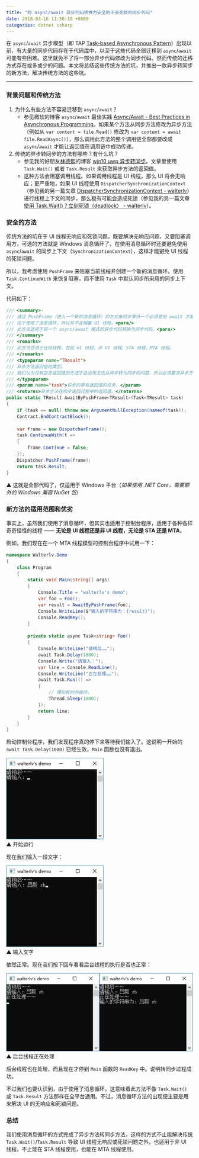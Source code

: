 ```yaml
---
title: "将 async/await 异步代码转换为安全的不会死锁的同步代码"
date: 2018-03-16 11:58:10 +0800
categories: dotnet csharp
---
```


在 `async`/`await` 异步模型（即 TAP [Task-based Asynchronous Pattern](https://docs.microsoft.com/en-us/dotnet/standard/asynchronous-programming-patterns/task-based-asynchronous-pattern-tap)）出现以前，有大量的同步代码存在于代码库中，以至于这些代码全部迁移到 `async`/`await` 可能有些困难。这里就免不了将一部分异步代码修改为同步代码。然而传统的迁移方式存在或多或少的问题。本文将总结这些传统方法的坑，并推出一款异步转同步的新方法，解决传统方法的这些坑。

---

<div id="toc"></div>

### 背景问题和传统方法

1. 为什么有些方法不容易迁移到 `async`/`await`？
    - 参见微软的博客 `async`/`await` 最佳实践 [Async/Await - Best Practices in Asynchronous Programming](https://msdn.microsoft.com/en-us/magazine/jj991977.aspx)。如果某个方法从同步方法修改为异步方法（例如从 `var content = file.Read()` 修改为 `var content = await file.ReadAsync()`），那么调用此方法的整个调用链全部都要改成 `async`/`await` 才能让返回值在调用链中成功传递。
1. 传统的异步转同步的方法有哪些？有什么坑？
    - 参见我的好朋友[林德熙](https://lindexi.gitee.io/lindexi/)的博客 [win10 uwp 异步转同步](https://lindexi.gitee.io/post/win10-uwp-%E5%BC%82%E6%AD%A5%E8%BD%AC%E5%90%8C%E6%AD%A5.html)。文章里使用 `Task.Wait()` 或者 `Task.Result` 来获取异步方法的返回值。
    - 这种方法会阻塞调用线程。如果调用线程是 UI 线程，那么 UI 将会无响应；更严重地，如果 UI 线程使用 `DispatcherSynchronizationContext`（参见我的另一篇文章 [DispatcherSynchronizationContext - walterlv](/post/yield-in-task-dispatcher.html)）进行线程上下文的同步，那么极有可能会造成死锁（参见我的另一篇文章 [使用 Task.Wait()？立刻死锁（deadlock） - walterlv](https://walterlv.github.io/post/deadlock-in-task-wait.html)）。

### 安全的方法

传统方法的坑在于 UI 线程无响应和死锁问题。既要解决无响应问题，又要阻塞调用方，可选的方法就是 Windows 消息循环了。在使用消息循环时还要避免使用 `async`/`await` 的同步上下文（`SynchronizationContext`），这样才能避免 UI 线程的死锁问题。

所以，我考虑使用 `PushFrame` 来阻塞当前线程并创建一个新的消息循环。使用 `Task.ContinueWith` 来恢复阻塞，而不使用 `Task` 中默认同步所采用的同步上下文。

代码如下：

```csharp
/// <summary>
/// 通过 PushFrame（进入一个新的消息循环）的方式来同步等待一个必须使用 await 才能等待的异步操作。
/// 由于使用了消息循环，所以并不会阻塞 UI 线程。<para/>
/// 此方法适用于将一个 async/await 模式的异步代码转换为同步代码。<para/>
/// </summary>
/// <remarks>
/// 此方法适用于任何线程，包括 UI 线程、非 UI 线程、STA 线程、MTA 线程。
/// </remarks>
/// <typeparam name="TResult">
/// 异步方法返回值的类型。
/// 我们认为只有包含返回值的方法才会出现无法从异步转为同步的问题，所以必须要求异步方法返回一个值。
/// </typeparam>
/// <param name="task">异步的带有返回值的任务。</param>
/// <returns>异步方法在同步返回过程中的返回值。</returns>
public static TResult AwaitByPushFrame<TResult>(Task<TResult> task)
{
    if (task == null) throw new ArgumentNullException(nameof(task));
    Contract.EndContractBlock();

    var frame = new DispatcherFrame();
    task.ContinueWith(t =>
    {
        frame.Continue = false;
    });
    Dispatcher.PushFrame(frame);
    return task.Result;
}
```

▲ 这就是全部代码了，仅适用于 Windows 平台（*如果使用 .NET Core，需要额外的 Windows 兼容 NuGet 包*）

### 新方法的适用范围和优劣

事实上，虽然我们使用了消息循环，但其实也适用于控制台程序，适用于各种各样奇奇怪怪的线程 —— **无论是 UI 线程还是非 UI 线程，无论是 STA 还是 MTA**。

例如，我们现在在一个 MTA 线程模型的控制台程序中试用一下：

```csharp
namespace Walterlv.Demo
{
    class Program
    {
        static void Main(string[] args)
        {
            Console.Title = "walterlv's demo";
            var foo = Foo();
            var result = AwaitByPushFrame(foo);
            Console.WriteLine($"输入的字符串为：{result}");
            Console.ReadKey();
        }

        private static async Task<string> Foo()
        {
            Console.WriteLine("请稍后……");
            await Task.Delay(1000);
            Console.Write("请输入：");
            var line = Console.ReadLine();
            Console.WriteLine("正在处理……");
            await Task.Run(() =>
            {
                // 模拟耗时的操作。
                Thread.Sleep(1000);
            });
            return line;
        }
    }
}
```

启动控制台程序，我们发现程序真的停下来等待我们输入了。这说明一开始的 `await Task.Delay(1000)` 已经生效，`Main` 函数也没有退出。

![开始运行](/static/posts/2018-03-16-11-46-02.png)  
▲ 开始运行

现在我们输入一段文字：

![输入文字](/static/posts/2018-03-16-11-47-37.png)  
▲ 输入文字

依然正常。现在我们按下回车看看后台线程的执行是否也正常：

![后台线程正在处理](/static/posts/2018-03-16-11-50-23.png)  
▲ 后台线程正在处理

后台线程也在处理，而且现在才停到 `Main` 函数的 `ReadKey` 中。说明转同步过程成功。

不过我们也要认识到，由于使用了消息循环，这意味着此方法不像 `Task.Wait()` 或 `Task.Result` 方法那样在全平台通用。不过，消息循环方法的出现便主要是用来解决 UI 的无响应和死锁问题。

### 总结

我们使用消息循环的方式完成了异步方法转同步方法，这样的方式不止能解决传统 `Task.Wait()`/`Task.Result` 导致 UI 线程无响应或死锁问题之外，也适用于非 UI 线程，不止能在 STA 线程使用，也能在 MTA 线程使用。
